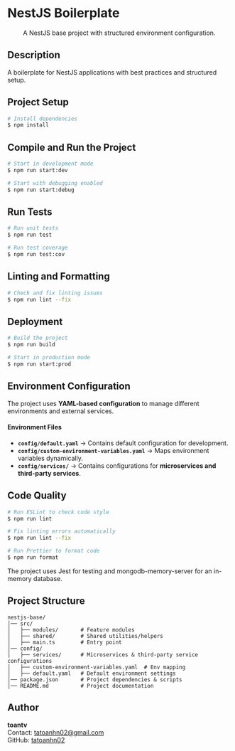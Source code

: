 # NestJS Boilerplate

<p align="center">A NestJS base project with structured environment configuration.</p>

## Description

A boilerplate for NestJS applications with best practices and structured setup.

## Project Setup

```bash
# Install dependencies
$ npm install
```

## Compile and Run the Project

```bash
# Start in development mode
$ npm run start:dev

# Start with debugging enabled
$ npm run start:debug
```

## Run Tests

```bash
# Run unit tests
$ npm run test

# Run test coverage
$ npm run test:cov
```

## Linting and Formatting

```bash
# Check and fix linting issues
$ npm run lint --fix
```

## Deployment

```bash
# Build the project
$ npm run build

# Start in production mode
$ npm run start:prod
```

## Environment Configuration

The project uses **YAML-based configuration** to manage different environments and external services.

#### Environment Files

- **`config/default.yaml`** → Contains default configuration for development.
- **`config/custom-environment-variables.yaml`** → Maps environment variables dynamically.
- **`config/services/`** → Contains configurations for **microservices and third-party services**.

## Code Quality

```bash
# Run ESLint to check code style
$ npm run lint

# Fix linting errors automatically
$ npm run lint --fix

# Run Prettier to format code
$ npm run format
```

The project uses Jest for testing and mongodb-memory-server for an in-memory database.

## Project Structure

```
nestjs-base/
│── src/
│   ├── modules/       # Feature modules
│   ├── shared/        # Shared utilities/helpers
│   ├── main.ts        # Entry point
│── config/
│   ├── services/      # Microservices & third-party service configurations
│   ├── custom-environment-variables.yaml  # Env mapping
│   ├── default.yaml   # Default environment settings
│── package.json       # Project dependencies & scripts
│── README.md          # Project documentation
```

## Author

**toantv**  
Contact: [tatoanhn02@gmail.com](mailto:tatoanhn02@gmail.com)  
GitHub: [tatoanhn02](https://github.com/tatoanhn02)
